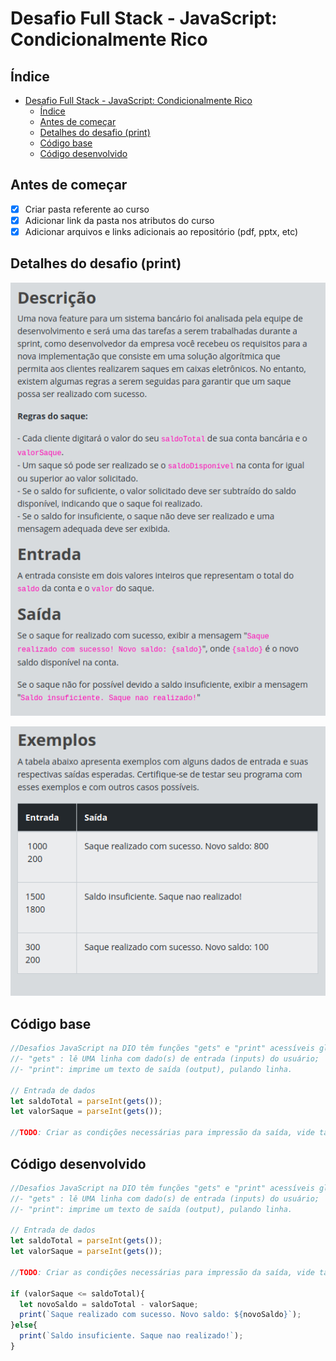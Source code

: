 # Desafio Full Stack - JavaScript: Condicionalmente Rico

## Índice

- [Desafio Full Stack - JavaScript: Condicionalmente Rico](#desafio-full-stack---javascript-condicionalmente-rico)
  - [Índice](#índice)
  - [Antes de começar](#antes-de-começar)
  - [Detalhes do desafio (print)](#detalhes-do-desafio-print)
  - [Código base](#código-base)
  - [Código desenvolvido](#código-desenvolvido)

## Antes de começar

- [x]  Criar pasta referente ao curso
- [x]  Adicionar link da pasta nos atributos do curso
- [x]  Adicionar arquivos e links adicionais ao repositório (pdf, pptx, etc)

## Detalhes do desafio (print)

![Untitled](./assets/Untitled.png)

![Untitled](./assets/Untitled%201.png)

## Código base

```jsx
//Desafios JavaScript na DIO têm funções "gets" e "print" acessíveis globalmente:
//- "gets" : lê UMA linha com dado(s) de entrada (inputs) do usuário;
//- "print": imprime um texto de saída (output), pulando linha.

// Entrada de dados
let saldoTotal = parseInt(gets());
let valorSaque = parseInt(gets());

//TODO: Criar as condições necessárias para impressão da saída, vide tabela de exemplos.
```

## Código desenvolvido

```jsx
//Desafios JavaScript na DIO têm funções "gets" e "print" acessíveis globalmente:
//- "gets" : lê UMA linha com dado(s) de entrada (inputs) do usuário;
//- "print": imprime um texto de saída (output), pulando linha.

// Entrada de dados
let saldoTotal = parseInt(gets());
let valorSaque = parseInt(gets());

//TODO: Criar as condições necessárias para impressão da saída, vide tabela de exemplos.

if (valorSaque <= saldoTotal){
  let novoSaldo = saldoTotal - valorSaque;
  print(`Saque realizado com sucesso. Novo saldo: ${novoSaldo}`);
}else{
  print(`Saldo insuficiente. Saque nao realizado!`);
}
```
